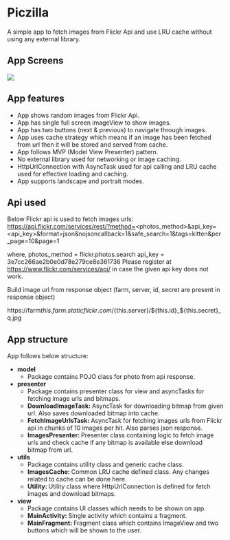 # Piczilla

A simple app to fetch images from Flickr Api and use LRU cache without using any external library.

## App Screens
<img src="/media/Piczilla_demo.gif">

## App features
* App shows random images from Flickr Api.
* App has single full screen imageView to show images.
* App has two buttons (next & previous) to navigate through images.
* App uses cache strategy which means if an image has been fetched from url then it will be stored and served from cache.
* App follows MVP (Model View Presenter) pattern.
* No external library used for networking or image caching.
* HttpUrlConnection with AsyncTask used for api calling and LRU cache used for effective loading and caching.
* App supports landscape and portrait modes.

## Api used
Below Flickr api is used to fetch images urls:
https://api.flickr.com/services/rest/?method=<photos_method>&api_key=<api_key>&format=json&nojsoncallback=1&safe_search=1&tags=kitten&per_page=10&page=1

where,  photos_method = flickr.photos.search
        api_key = 3e7cc266ae2b0e0d78e279ce8e361736
Please register at https://www.flickr.com/services/api/ in case the given api key does not work.

Build image url from response object (farm, server, id, secret are present in response object)

https://farm${this.farm}.staticflickr.com/${this.server}/${this.id}_${this.secret}_q.jpg

## App structure
App follows below structure:
* <b>model</b>
    * Package contains POJO class for photo from api response.
* <b>presenter</b>
    * Package contains presenter class for view and asyncTasks for fetching image urls and bitmaps.
    * <b>DownloadImageTask: </b> AsyncTask for downloading bitmap from given url. Also saves downloaded bitmap into cache.
    * <b>FetchImageUrlsTask: </b> AsyncTask for fetching images urls from Flickr api in chunks of 10 images per hit. Also parses json response.
    * <b>ImagesPresenter: </b> Presenter class containing logic to fetch image urls and check cache if any bitmap is available else download bitmap from url.
* <b>utils</b>
    * Package contains utility class and generic cache class.
    * <b>ImagesCache: </b> Common LRU cache defined class. Any changes related to cache can be done here.
    * <b>Utility: </b> Utility class where HttpUrlConnection is defined for fetch images and download bitmaps.
* <b>view</b>
    * Package contains UI classes which needs to be shown on app.
    * <b>MainActivity: </b> Single activity which contains a fragment.
    * <b>MainFragment: </b> Fragment class which contains ImageView and two buttons which will be shown to the user.
